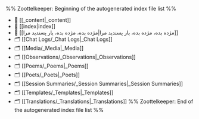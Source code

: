 %% Zoottelkeeper: Beginning of the autogenerated index file list  %%
- 📄 [[_content|_content]]
- 📄 [[index|index]]
- 📄 [[مژده بده، مژده بده، یار پسندید مرا|مژده بده، مژده بده، یار پسندید مرا]]
- 🗂️ [[Chat Logs/_Chat Logs|_Chat Logs]]
- 🗂️ [[Media/_Media|_Media]]
- 🗂️ [[Observations/_Observations|_Observations]]
- 🗂️ [[Poems/_Poems|_Poems]]
- 🗂️ [[Poets/_Poets|_Poets]]
- 🗂️ [[Session Summaries/_Session Summaries|_Session Summaries]]
- 🗂️ [[Templates/_Templates|_Templates]]
- 🗂️ [[Translations/_Translations|_Translations]]
%% Zoottelkeeper: End of the autogenerated index file list  %%

